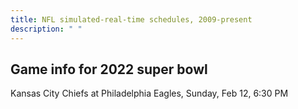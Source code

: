```yaml
---
title: NFL simulated-real-time schedules, 2009-present
description: " "
---
```


## Game info for 2022 super bowl
Kansas City Chiefs at Philadelphia Eagles, Sunday, Feb 12, 6:30 PM

